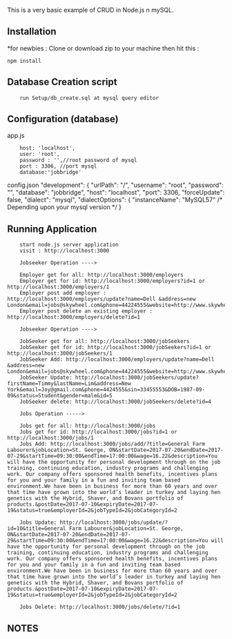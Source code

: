 This is a very basic example of CRUD in Node.js n mySQL.

## Installation
*for newbies : Clone or download zip to your machine then hit this :

	npm install

## Database Creation script
        run Setup/db_create.sql at mysql query editor

## Configuration (database)
app.js

        host: 'localhost',
        user: 'root',
        password : '',//root password of mysql
        port : 3306, //port mysql
        database:'jobbridge'	

config.json
    "development": {
        "urlPath": "/",
        "username": "root",
        "password": "",
        "database": "jobbridge",
        "host": "localhost",
        "port": 3306,
        "forceUpdate": false,
        "dialect": "mysql",
        "dialectOptions": {
        "instanceName": "MySQL57" /* Depending upon your mysql version */
        }

## Running Application
        start node.js server application
        visit : http://localhost:3000

        Jobseeker Operation ---->

        Employer get for all: http://localhost:3000/employers
        Employer get for id: http://localhost:3000/employers?id=1 or http://localhost:3000/employers/1 
        Employer post add employer : http://localhost:3000/employers/update?name=Dell &address=new London&email=jobs@skywheel.com&phone=44224555&website=http://www.skywheel.com
        Employer post delete an existing employer : http://localhost:3000/employers/delete?id=1

        Jobseeker Operation ----> 

        JobSeeker get for all: http://localhost:3000/jobSeekers
        JobSeeker get for id: http://localhost:3000/jobSeekers?id=1 or http://localhost:3000/jobSeekers/1
        JobSeeker Add: http://localhost:3000/employers/update?name=Dell &address=new London&email=jobs@skywheel.com&phone=44224555&website=http://www.skywheel.com
        JobSeeker Update: http://localhost:3000/jobSeekers/update?firstName=Timmy&lastName=Lim&address=New York&email=Joy@gmail.com&phone=4424555&sin=33455553&DOB=1987-09-09&status=Student&gender=male&id=5
        JobSeeker delete: http://localhost:3000/jobSeekers/delete?id=4

        Jobs Operation ----->

        Jobs get for all: http://localhost:3000/jobs
        Jobs get for id: http://localhost:3000/jobs?id=1 or http://localhost:3000/jobs/1
        Jobs Add: http://localhost:3000/jobs/add/?title=General Farm Labourer&jobLocation=St. George, ON&startDate=2017-07-20&endDate=2017-07-29&startTime=09:30:00&endTime=17:00:00&wage=16.22&description=You will have the opportunity for personal development through on the job training, continuing education, industry programs and challenging work. Our company offers sponsored health benefits, incentives plans for you and your family in a fun and inviting team based environment.We have been in business for more than 60 years and over that time have grown into the world’s leader in turkey and laying hen genetics with the Hybrid, Shaver, and Bovans portfolio of products.&postDate=2017-07-10&expiryDate=2017-07-19&status=true&employerId=2&jobTypeId=2&jobCategoryId=2

        Jobs Update: http://localhost:3000/jobs/update/?id=10&title=General Farm Labourer&jobLocation=St. George, ON&startDate=2017-07-20&endDate=2017-07-29&startTime=09:30:00&endTime=17:00:00&wage=16.22&description=You will have the opportunity for personal development through on the job training, continuing education, industry programs and challenging work. Our company offers sponsored health benefits, incentives plans for you and your family in a fun and inviting team based environment.We have been in business for more than 60 years and over that time have grown into the world’s leader in turkey and laying hen genetics with the Hybrid, Shaver, and Bovans portfolio of products.&postDate=2017-07-10&expiryDate=2017-07-19&status=true&employerId=2&jobTypeId=2&jobCategoryId=2

        Jobs Delete: http://localhost:3000/jobs/delete/?id=1








## NOTES